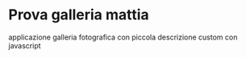 # Prova galleria mattia

applicazione galleria fotografica con piccola descrizione custom con javascript
